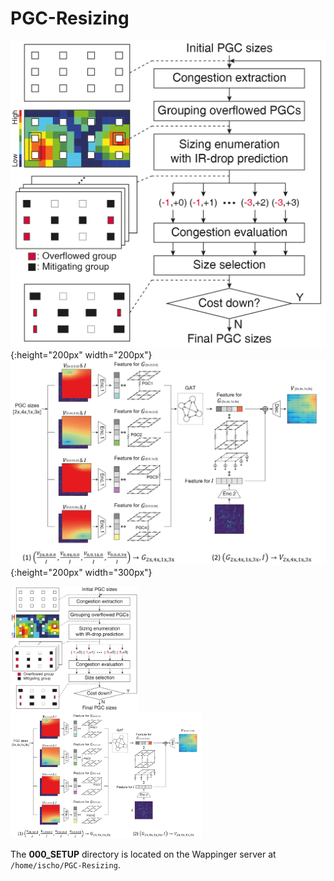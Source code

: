 # PGC-Resizing

![Overall flow](./Overview-1106.png){:height="200px" width="200px"} 
![Graph Attention Network](./GAT_AE.png){:height="200px" width="300px"} 

<img src="./Overview-1106.png" height="200px">
<img src="./GAT_AE.png" height="200px">

The **000_SETUP** directory is located on the Wappinger server at `/home/ischo/PGC-Resizing`.


